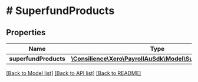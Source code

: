 # # SuperfundProducts

## Properties

Name | Type | Description | Notes
------------ | ------------- | ------------- | -------------
**superfundProducts** | [**\Consilience\Xero\PayrollAuSdk\Model\SuperfundProduct[]**](SuperfundProduct.md) |  | [optional] 

[[Back to Model list]](../../README.md#documentation-for-models) [[Back to API list]](../../README.md#documentation-for-api-endpoints) [[Back to README]](../../README.md)


